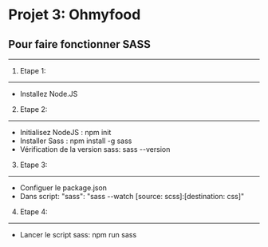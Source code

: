 # Projet 3: Ohmyfood

## Pour faire fonctionner SASS

---

1. Etape 1:

---

- Installez Node.JS

2. Etape 2:

---

- Initialisez NodeJS : npm init
- Installer Sass : npm install -g sass
- Vérification de la version sass: sass --version

3. Etape 3:

---

- Configuer le package.json
- Dans script: "sass": "sass --watch [source: scss]:[destination: css]"

4. Etape 4:

---

- Lancer le script sass: npm run sass
